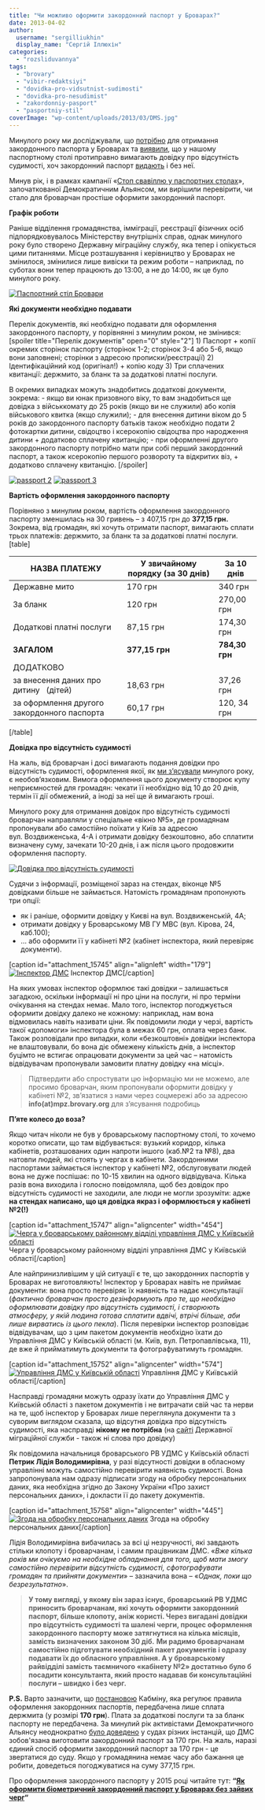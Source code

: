 ```yaml
---
title: "Чи можливо оформити закордонний паспорт у Броварах?"
date: 2013-04-02
author: 
  username: "sergilliukhin"
  display_name: "Сергій Іллюхін"
categories: 
  - "rozsliduvannya"
tags: 
  - "brovary"
  - "vibir-redaktsiyi"
  - "dovidka-pro-vidsutnist-sudimosti"
  - "dovidka-pro-nesudimist"
  - "zakordonniy-pasport"
  - "pasportniy-stil"
coverImage: "wp-content/uploads/2013/03/DMS.jpg"
---
```


Минулого року ми досліджували, що [потрібно](https://mpz.brovary.org/zakordonny-pasport-brovary-instrukciya/) для отримання закордонного паспорта у Броварах та [виявили](https://mpz.brovary.org/dovidka-pro-vidsutnist-sudimosti-mif-chi-realnist/), що у нашому паспортному столі протиправно вимагають довідку про відсутність судимості, хоч закордонний паспорт [видають](https://mpz.brovary.org/byurokratichni-pereponi-podolano-zakordonniy-pasport-otrimano/) і без неї.

Минув рік, і в рамках кампанії «[Стоп свавіллю у паспортних столах](https://www.facebook.com/STOPsvavilly)», започаткованої Демократичним Альянсом, ми вирішили перевірити, чи стало для броварчан простіше оформити закордонний паспорт.

**Графік роботи**

Раніше відділення громадянства, імміграції, реєстрації фізичних осіб підпорядковувалось Міністерству внутрішніх справ, однак минулого року було створено Державну міграційну службу, яка тепер і опікується цими питаннями. Місце розташування і керівництво у Броварах не змінилося, змінилися лише вивіски та режим роботи – наприклад, по суботах вони тепер працюють до 13:00, а не до 14:00, як це було минулого року.

[![Паспортний стіл Бровари](https://mpz.brovary.org/wp-content/uploads/2013/03/paspStil.jpg)](https://mpz.brovary.org/wp-content/uploads/2013/03/paspStil.jpg)

**Які документи необхідно подавати**

Перелік документів, які необхідно подавати для оформлення закордонного паспорту, у порівнянні з минулим роком, не змінився: \[spoiler title="Перелік документів" open="0" style="2"\] 1) Паспорт + копії окремих сторінок паспорту (сторінок 1-2; сторінок 3-4 або 5-6, якщо вони заповнені; сторінки з адресою прописки/реєстрації) 2) Ідентифікаційний код (оригінал!) + копію коду 3) Три сплачених квитанції: держмито, за бланк та за додаткові платні послуги.

В окремих випадках можуть знадобитись додаткові документи, зокрема: - якщо ви юнак призовного віку, то вам знадобиться ще довідка з військкомату до 25 років (якщо ви не служили) або копія військового квитка (якщо служили); - для внесення дитини віком до 5 років до закордонного паспорту батьків також необхідно подати 2 фотокартки дитини, свідоцтво і ксерокопію свідоцтва про народження дитини + додатково сплачену квитанцію; - при оформленні другого закордонного паспорту потрібно мати при собі перший закордонний паспорт, а також ксерокопію першого розвороту та відкритих віз, + додатково сплачену квитанцію. \[/spoiler\]

[![passport 2](https://mpz.brovary.org/wp-content/uploads/2013/03/paspStil2.jpg)](https://mpz.brovary.org/wp-content/uploads/2013/03/paspStil2.jpg) [![passport 3](https://mpz.brovary.org/wp-content/uploads/2013/03/paspStil3.jpg)](https://mpz.brovary.org/wp-content/uploads/2013/03/paspStil3.jpg)

**Вартість оформлення закордонного паспорту**

Порівняно з минулим роком, вартість оформлення закордонного паспорту зменшилась на 30 гривень – з 407,15 грн до **377,15 грн.** Зокрема, від громадян, які хочуть отримати паспорт, вимагають сплати трьох платежів: держмито, за бланк та за додаткові платні послуги. \[table\]

| **НАЗВА ПЛАТЕЖУ** |   **У звичайному порядку (за 30 днів)**   |   **За 10 днів**   |
| --- | --- | --- |
| Державне мито |   170 грн   |   340 грн   |
| За бланк |   120 грн   |   270,00 грн   |
| Додаткові платні послуги |   87,15 грн   |   174,30 грн   |
| **ЗАГАЛОМ** |   **377,15 грн**   |   **784,30 грн**   |
| ДОДАТКОВО |  |  |
| за внесення даних про дитину   (дітей) |   18,63 грн   |   37,26 грн   |
| за оформлення другого   закордонного паспорта |   60,17 грн   |   120, 34 грн   |

\[/table\]

**Довідка про відсутність судимості**

На жаль, від броварчан і досі вимагають подання довідки про відсутність судимості, оформлення якої, як [ми з’ясували](https://mpz.brovary.org/dovidka-pro-vidsutnist-sudimosti-mif-chi-realnist/) минулого року, є необов’язковим. Вимога оформлення цього документу створює купу неприємностей для громадян: чекати її необхідно від 10 до 20 днів, термін її дії обмежений, а іноді за неї ще й вимагають гроші.

Минулого року для отримання довідок про відсутність судимості броварчан направляли у спеціальне «вікно №5», де громадянам пропонували або самостійно поїхати у Київ за адресою вул. Воздвиженська, 4-А і отримати довідку безкоштовно, або сплатити визначену суму, зачекати 10-20 днів, і аж після цього продовжити оформлення паспорту.

[![Довідка про відсутність судимості](https://mpz.brovary.org/wp-content/uploads/2013/03/paspDovidka.jpg)](https://mpz.brovary.org/wp-content/uploads/2013/03/paspDovidka.jpg)

Судячи з інформації, розміщеної зараз на стендах, віконце №5 довідками більше не займається. Натомість громадянам пропонують три опції:

- як і раніше, оформити довідку у Києві на вул. Воздвиженській, 4А;
- отримати довідку у Броварському МВ ГУ МВС (вул. Кірова, 24, каб.100);
- … або оформити її у кабінеті №2 (кабінет інспектора, який перевіряє документи).

\[caption id="attachment\_15745" align="alignleft" width="179"\][![Інспектор ДМС](https://mpz.brovary.org/wp-content/uploads/2013/03/insp.jpg "Інспектор ДМС")](https://mpz.brovary.org/wp-content/uploads/2013/03/insp.jpg) Інспектор ДМС\[/caption\]

На яких умовах інспектор оформлює такі довідки – залишається загадкою, оскільки інформації ні про ціни на послуги, ні про терміни очікування на стендах немає. Мало того, інспектор погоджується оформити довідку далеко не кожному: наприклад, нам вона відмовилась навіть називати ціни. Як повідомили люди у черзі, вартість такої «допомоги» інспектора була в межах 60 грн, оплата через банк. Також розповідали про випадки, коли «безкоштовні» довідки інспектора не влаштовували, бо вона діє обмежену кількість днів, а інспектор буцімто не встигає опрацювати документи за цей час – натомість відвідувачам пропонували замовити платну довідку «на місці».

> Підтвердити або спростувати цю інформацію ми не можемо, але просимо броварчан, яким пропонували оформити довідку у кабінеті №2, зв’язатися з нами через соцмережі або за адресою **info(at)mpz.brovary.org** для з’ясування подробиць

**П’яте колесо до воза?**

Якщо читач ніколи не був у броварському паспортному столі, то хочемо коротко описати, що там відбувається: вузький коридор, кілька кабінетів, розташованих один напроти іншого (каб.№2 та №8), два натовпи людей, які стоять у чергах в кабінети. Закордонними паспортами займається інспектор у кабінеті №2, обслуговувати людей вона не дуже поспішає: по 10-15 хвилин на одного відвідувача. Кілька разів вона виходила і голосно повідомляла, щоб без довідок про відсутність судимості не заходили, але люди не могли зрозуміти: адже **на стендах написано, що ця довідка якраз і оформлюється у кабінеті №2(!)**

\[caption id="attachment\_15747" align="aligncenter" width="454"\][![Черга у броварському районному відділі управління ДМС у Київській області](https://mpz.brovary.org/wp-content/uploads/2013/03/paspStilCherga.jpg "Черга у броварському районному відділі управління ДМС у Київській області")](https://mpz.brovary.org/wp-content/uploads/2013/03/paspStilCherga.jpg) Черга у броварському районному відділі управління ДМС у Київській області\[/caption\]

Але найпринизливішим у цій ситуації є те, що закордонних паспортів у Броварах не виготовляють! Інспектор у Броварах навіть не приймає документи: вона просто перевіряє їх наявність та надає консультації (_фактично броварчан просто дезінформують про те, що необхідно оформлювати довідку про відсутність судимості, і створюють атмосферу, у якій людина готова сплатити вдвічі, втрічі більше, аби лише вирватись із цього пекла_). Після перевірки інспектор розповідає відвідувачам, що з цим пакетом документів необхідно їхати до Управління ДМС у Київській області (м. Київ, вул. Петропавлівська, 11), де вже й прийматимуть документи та фотографуватимуть громадян.

\[caption id="attachment\_15752" align="aligncenter" width="574"\][![Управління ДМС у Київській області](https://mpz.brovary.org/wp-content/uploads/2013/03/DMS.png)](https://mpz.brovary.org/wp-content/uploads/2013/03/DMS.png) Управління ДМС у Київській області\[/caption\]

Насправді громадяни можуть одразу їхати до Управління ДМС у Київській області з пакетом документів і не витрачати свій час та нерви на те, щоб інспектор у Броварах лише переглянула документи та з суворим виглядом сказала, що відсутня довідка про відсутність судимості, яка насправді **нікому не потрібна** (на [сайті](http://dmsu.gov.ua/posluhy/dokumenti-dlya-vijizdu-za-kordon/710-vydacha-pasporta-hromadianyna-ukrainy-dlia-vyizdu-za-kordon) Державної міграційної служби - також ні слова про довідку)

Як повідомила начальниця броварського РВ УДМС у Київській області **Петрик Лідія Володимирівна**, у разі відсутності довідки в обласному управлінні можуть самостійно перевірити наявність судимості. Вона запропонувала нам одразу підписати згоду на обробку персональних даних, яка необхідна згідно до Закону України «Про захист персональних даних», і докласти її до пакету документів.

\[caption id="attachment\_15758" align="aligncenter" width="445"\][![Згода на обробку персональних даних](https://mpz.brovary.org/wp-content/uploads/2013/03/zgoda.jpg "Згода на обробку персональних даних")](https://mpz.brovary.org/wp-content/uploads/2013/03/zgoda.jpg) Згода на обробку персональних даних\[/caption\]

Лідія Володимирівна вибачилась за всі ці незручності, які завдають стільки клопоту і броварчанам, і самим працівникам ДМС. «_Вже кілька років ми очікуємо на необхідне обладнання для того, щоб мати змогу самостійно перевірити відсутність судимості, сфотографувати громадян та прийняти документи_» – зазначила вона – «_Однак, поки що безрезультатно_».

> **У тому вигляді, у якому він зараз існує, броварський РВ УДМС приносить броварчанам, які хочуть оформити закордонний паспорт, більше клопоту, аніж користі. Через вигадані довідки про відсутність судимості та шалені черги, процес оформлення закордонного паспорту може затягнутися на кілька місяців, замість визначених законом 30 діб.** **Ми радимо броварчанам самостійно підготувати необхідний пакет документів і одразу подавати їх до обласного управління. А у броварському райвідділі замість таємничого «кабінету №2» достатньо було б посадити консультанта, який просто надавав би консультаційні послуги – швидко і без черг.**

**P.S.** Варто зазначити, що [постановою](http://zakon4.rada.gov.ua/laws/show/231-95-%D0%BF) Кабміну, яка регулює правила оформлення закордонних паспортів, передбачена лише сплата держмита (у розмірі **170 грн**). Плата за додаткові послуги та за бланк паспорту не передбачена. За минулий рік активістами Демократичного Альянсу неоднократно [було доведено](http://dem-alliance.org/news/sud-zakord-pasport-170.html) у судах різних інстанцій, що ДМС зобов'язана виготовити закордонний паспорт за 170 грн. На жаль, наразі єдиний спосіб оформити закордонний паспорт за 170 грн - це звертатися до суду. Якщо у громадянина немає часу або бажання це робити, доведеться погоджуватися на суму 377,15 грн.

Про оформлення закордонного паспорту у 2015 році читайте тут: **“[Як оформити біометричний закордонний паспорт у Броварах без зайвих черг](https://mpz.brovary.org/yak-oformyty-biometrychnyj-zakordonnyj-pasport-u-brovarah-bez-zajvyh-cherg/)“**
